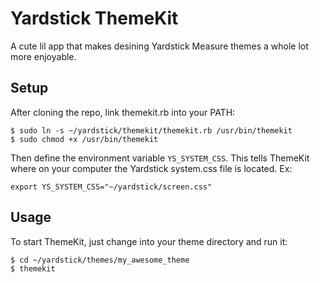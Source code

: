 Yardstick ThemeKit
==================
A cute lil app that makes desining Yardstick Measure themes a whole lot more enjoyable.

Setup
-----

After cloning the repo, link themekit.rb into your PATH:

    $ sudo ln -s ~/yardstick/themekit/themekit.rb /usr/bin/themekit
    $ sudo chmod +x /usr/bin/themekit

Then define the environment variable `YS_SYSTEM_CSS`.  This tells ThemeKit where on your computer the Yardstick system.css file is located.  Ex:

    export YS_SYSTEM_CSS="~/yardstick/screen.css"
    
Usage
-----

To start ThemeKit, just change into your theme directory and run it:

    $ cd ~/yardstick/themes/my_awesome_theme
    $ themekit